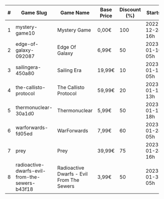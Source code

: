 |#|Game Slug|Game Name|Base Price|Discount (%)|Starts|Ends|
|---|---|---|---|---|---|---|
|1|mystery-game10|Mystery Game|0,00€|100|2022-12-24 16h|2022-12-25 16h|
|2|edge-of-galaxy-092087|Edge Of Galaxy|6,99€|50|2023-01-10 05h|2023-01-17 05h|
|3|sailingera-450a80|Sailing Era|19,99€|10|2023-01-12 05h|2023-01-19 05h|
|4|the-callisto-protocol|The Callisto Protocol|59,99€|20|2023-01-12 13h|2023-01-19 13h|
|5|thermonuclear-30a1d0|Thermonuclear|5,99€|50|2023-01-17 18h|2023-01-24 18h|
|6|warforwards-fd05ed|WarForwards|7,99€|60|2023-01-24 05h|2023-01-31 05h|
|7|prey|Prey|39,99€|75|2023-01-24 16h|2023-01-31 16h|
|8|radioactive-dwarfs-evil-from-the-sewers-b43f18|Radioactive Dwarfs - Evil From The Sewers|3,99€|50|2023-01-31 05h|2023-02-07 05h|
